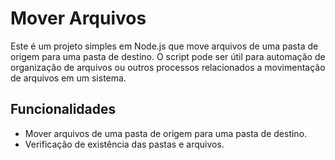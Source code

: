 <h1>Mover Arquivos</h1>
<p>Este é um projeto simples em Node.js que move arquivos de uma pasta de origem para uma pasta de destino. O script pode ser útil para automação de organização de arquivos ou outros processos relacionados a movimentação de arquivos em um sistema.</p>

<h2>Funcionalidades</h2>
<ul>
  <li>Mover arquivos de uma pasta de origem para uma pasta de destino.</li>
  <li>Verificação de existência das pastas e arquivos.</li>
</ul>

